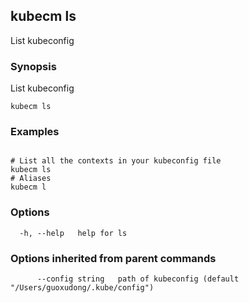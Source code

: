 ## kubecm ls

List kubeconfig

### Synopsis

List kubeconfig

```
kubecm ls
```

### Examples

```

# List all the contexts in your kubeconfig file
kubecm ls
# Aliases
kubecm l

```

### Options

```
  -h, --help   help for ls
```

### Options inherited from parent commands

```
      --config string   path of kubeconfig (default "/Users/guoxudong/.kube/config")
```
